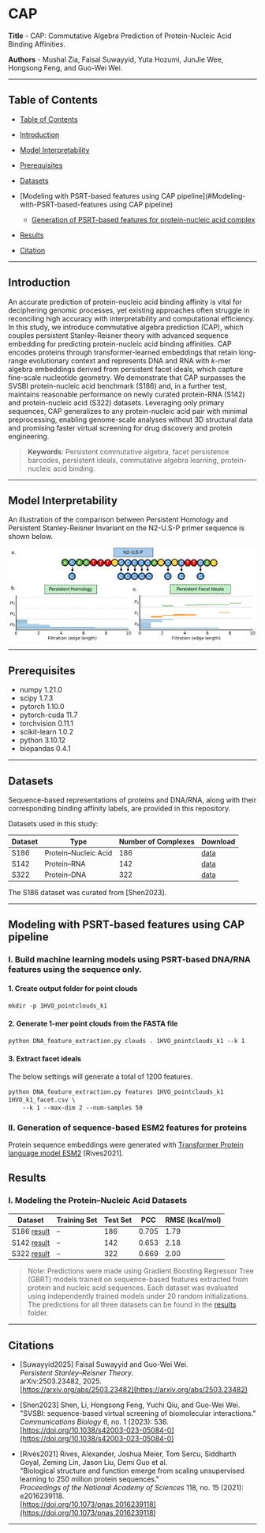 # CAP

**Title** - CAP: Commutative Algebra Prediction of Protein-Nucleic Acid Binding Affinities.

**Authors** - Mushal Zia, Faisal Suwayyid, Yuta Hozumi, JunJie Wee, Hongsong Feng, and Guo-Wei Wei.

---

## Table of Contents

- [Table of Contents](#table-of-contents)
- [Introduction](#introduction)
- [Model Interpretability](#model-Interpretability)
- [Prerequisites](#prerequisites)
- [Datasets](#datasets)
- [Modeling with PSRT-based features using CAP pipeline](#Modeling-with-PSRT-based-features using CAP pipeline)
    - [Generation of PSRT-based features for protein-nucleic acid complex](#II-Generation-of-PSRT-based-features-for-protein-ligand-complex)

- [Results](#results)
- [Citation](#citations)

---

## Introduction

An accurate prediction of protein-nucleic acid binding affinity is vital for deciphering genomic processes, yet existing approaches often struggle in reconciling high accuracy with interpretability and computational efficiency. In this study, we introduce commutative algebra prediction (CAP), which couples persistent Stanley-Reisner theory with advanced sequence embedding  for predicting protein-nucleic acid binding affinities. CAP encodes proteins through transformer-learned embeddings that retain long-range evolutionary context and represents DNA and RNA with $\textit{k}$-mer algebra embeddings derived from persistent facet ideals, which capture fine-scale nucleotide geometry. We demonstrate that CAP surpasses the SVSBI protein-nucleic acid benchmark (S186) and, in a further test, maintains reasonable performance on newly curated protein-RNA (S142) and protein-nucleic acid (S322) datasets. Leveraging only primary sequences, CAP generalizes to any protein-nucleic acid pair with minimal preprocessing, enabling genome-scale analyses without 3D structural data and promising faster virtual screening for drug discovery and protein engineering.

> **Keywords**: Persistent commutative algebra, facet persistence barcodes, persistent ideals, commutative algebra learning, protein-nucleic acid binding.

---

## Model Interpretability

An illustration of the comparison between Persistent Homology and Persistent Stanley-Reisner Invariant on the N2-U.S-P primer sequence is shown below.

![Model Implementation](covid.png)

---

## Prerequisites

- numpy                     1.21.0
- scipy                     1.7.3
- pytorch                   1.10.0 
- pytorch-cuda              11.7
- torchvision               0.11.1
- scikit-learn              1.0.2
- python                    3.10.12
- biopandas                 0.4.1
--- 

## Datasets

Sequence-based representations of proteins and DNA/RNA, along with their corresponding binding affinity labels, are provided in this repository.

Datasets used in this study:

| Dataset | Type                 | Number of Complexes | Download                     |
|---------|----------------------|---------------------|------------------------------|
| S186    | Protein–Nucleic Acid | 186                 | [data](./Datasets/S186.csv) |
| S142    | Protein–RNA          | 142                 | [data](./Datasets/S142.csv) |
| S322    | Protein–DNA          | 322                 | [data](./Datasets/S322.csv) | 

The S186 dataset was curated from [Shen2023].

---

## Modeling with PSRT-based features using CAP pipeline

### I. Build machine learning models using PSRT-based DNA/RNA features using the sequence only.

#### 1. Create output folder for point clouds
```shell
mkdir -p 1HVO_pointclouds_k1
```
#### 2. Generate 1-mer point clouds from the FASTA file
```shell
python DNA_feature_extraction.py clouds . 1HVO_pointclouds_k1 --k 1
```
#### 3. Extract facet ideals
The below settings will generate a total of 1200 features. 
```shell
python DNA_feature_extraction.py features 1HVO_pointclouds_k1 1HVO_k1_facet.csv \
    --k 1 --max-dim 2 --num-samples 50
```
### II. Generation of sequence-based ESM2 features for proteins
Protein sequence embeddings were generated with [Transformer Protein language model ESM2](https://github.com/facebookresearch/esm) [Rives2021].


## Results

### I. Modeling the Protein–Nucleic Acid Datasets

| Dataset | Training Set | Test Set | PCC  | RMSE (kcal/mol) |  
|---------|--------------|----------|------|------------------|  
| S186 [result](./Results/S186_predictions.csv) | – | 186 | 0.705 | 1.79 |  
| S142 [result](./Results/S142_predictions.csv) | – | 142 | 0.653 | 2.18 |  
| S322 [result](./Results/S322_predictions.csv) | – | 322 | 0.669 | 2.00 |

> Note: Predictions were made using Gradient Boosting Regressor Tree (GBRT) models trained on sequence-based features extracted from protein and nucleic acid sequences. Each dataset was evaluated using independently trained models under 20 random initializations. The predictions for all three datasets can be found in the [results](./Results) folder.

---

## Citations

- [Suwayyid2025] Faisal Suwayyid and Guo-Wei Wei.  
  *Persistent Stanley–Reisner Theory*.  
  arXiv:2503.23482, 2025.  
  [https://arxiv.org/abs/2503.23482](https://arxiv.org/abs/2503.23482)
  
- [Shen2023] Shen, Li, Hongsong Feng, Yuchi Qiu, and Guo-Wei Wei.  
  "SVSBI: sequence-based virtual screening of biomolecular interactions."  
  *Communications Biology* 6, no. 1 (2023): 536.  
  [https://doi.org/10.1038/s42003-023-05084-0](https://doi.org/10.1038/s42003-023-05084-0)

- [Rives2021] Rives, Alexander, Joshua Meier, Tom Sercu, Siddharth Goyal, Zeming Lin, Jason Liu, Demi Guo et al.  
  "Biological structure and function emerge from scaling unsupervised learning to 250 million protein sequences."  
  *Proceedings of the National Academy of Sciences* 118, no. 15 (2021): e2016239118.  
  [https://doi.org/10.1073/pnas.2016239118](https://doi.org/10.1073/pnas.2016239118)


---
